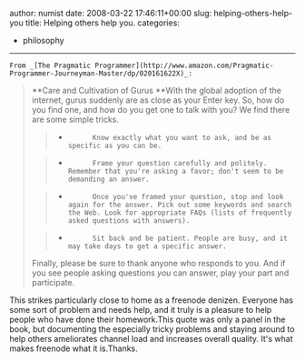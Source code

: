 author: numist
date: 2008-03-22 17:46:11+00:00
slug: helping-others-help-you
title: Helping others help you.
categories:
- philosophy
---

	From _[The Pragmatic Programmer](http://www.amazon.com/Pragmatic-Programmer-Journeyman-Master/dp/020161622X)_:


<blockquote>**Care and Cultivation of Gurus **With the global adoption of the internet, gurus suddenly are as close as your Enter key.  So, how do you find one, and how do you get one to talk with you? We find there are some simple tricks.

> 
> 
	
>   * 			Know exactly what you want to ask, and be as specific as you can be.
> 
	
>   * 			Frame your question carefully and politely. Remember that you're asking a favor; don't seem to be demanding an answer.
> 
	
>   * 			Once you've framed your question, stop and look again for the answer. Pick out some keywords and search the Web. Look for appropriate FAQs (lists of frequently asked questions with answers).
> 
	
>   * 			Sit back and be patient. People are busy, and it may take days to get a specific answer.
> 

Finally, please be sure to thank anyone who responds to you. And if you see people asking questions _you_ can answer, play your part and participate.</blockquote>


This strikes particularly close to home as a freenode denizen. Everyone has some sort of problem and needs help, and it truly is a pleasure to help people who have done their homework.This quote was only a panel in the book, but documenting the especially tricky problems and staying around to help others ameliorates channel load and increases overall quality. It's what makes freenode what it is.Thanks.
